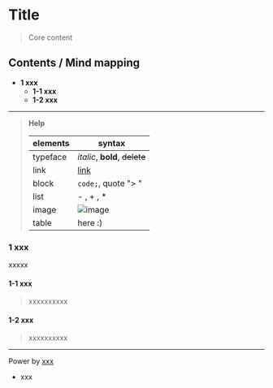 # Title
> Core content

## Contents / Mind mapping
- **1 xxx**
  - **1-1 xxx**
  - **1-2 xxx**

---

> **Help**
>
> | elements | syntax |
> | -------------- | --------- |
> | typeface | *italic*, **bold**, ~~delete~~ |
> | link | [link]("url" "title" )|
> | block | ```code;```,  quote "> " |
> | list | - , + , * |
> | image | ![image]("url" "name")|
> | table | here :) |

### 1 xxx

xxxxx

#### 1-1 xxx

> xxxxxxxxxx

#### 1-2 xxx

> xxxxxxxxxx



---
Power by [xxx]()
- xxx

